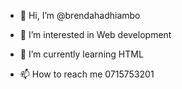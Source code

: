 - 👋 Hi, I’m @brendahadhiambo
- 👀 I’m interested in Web development
- 🌱 I’m currently learning HTML

- 📫 How to reach me 0715753201

<!---
brendahadhiambo/brendahadhiambo is a ✨ special ✨ repository because its `README.md` (this file) appears on your GitHub profile.
You can click the Preview link to take a look at your changes.
--->

